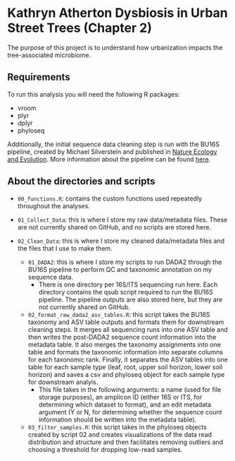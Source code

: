 # Kathryn Atherton Dysbiosis in Urban Street Trees (Chapter 2)
The purpose of this project is to understand how urbanization impacts the tree-associated microbiome. 

## Requirements
To run this analysis you will need the following R packages:
- vroom
- plyr
- dplyr
- phyloseq

Additionally, the initial sequence data cleaning step is run with the BU16S pipeline, created by Michael Silverstein and published in [Nature Ecology and Evolution](https://www.nature.com/articles/s41559-024-02440-6). More information about the pipeline can be found [here](https://github.com/Boston-University-Microbiome-Initiative/BU16s). 

## About the directories and scripts
- `00_functions.R`: contains the custom functions used repeatedly throughout the analyses.

- `01_Collect_Data`: this is where I store my raw data/metadata files. These are not currently shared on GitHub, and no scripts are stored here.
- `02_Clean_Data`: this is where I store my cleaned data/metadata files and the files that I use to make them.
    - `01_DADA2`: this is where I store my scripts to run DADA2 through the BU16S pipeline to perform QC and taxonomic annotation on my sequence data.
      - There is one directory per 16S/ITS sequencing run here. Each directory contains the qsub script required to run the BU16S pipeline. The pipeline outputs are also stored here, but they are not currently shared on GitHub.  
    - `02_format_raw_dada2_asv_tables.R`: this script takes the BU16S taxonomy and ASV table outputs and formats them for downstream cleaning steps. It merges all sequencing runs into one ASV table and then writes the post-DADA2 sequence count information into the metadata table. It also merges the taxonomy assignments into one table and formats the taxonomic information into separate columns for each taxonomic rank. Finally, it separates the ASV tables into one table for each sample type (leaf, root, upper soil horizon, lower soil horizon) and saves a csv and phyloseq object for each sample type for downstream analyis.
        - This file takes in the following arguments: a name (used for file storage purposes), an amplicon ID (either 16S or ITS, for determining which dataset to format), and an edit metadata argument (Y or N, for determining whether the sequence count information should be written into the metadata table). 
    - `03_filter_samples.R`: this script takes in the phyloseq objects created by script 02 and creates visualizations of the data read distribution and structure and then facilitates removing outliers and choosing a threshold for dropping low-read samples. 
